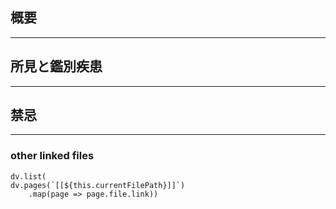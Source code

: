## 概要
---
## 所見と鑑別疾患
---
## 禁忌
---
### other linked files
```dataviewjs
dv.list(
dv.pages(`[[${this.currentFilePath}]]`)
	.map(page => page.file.link))
```
